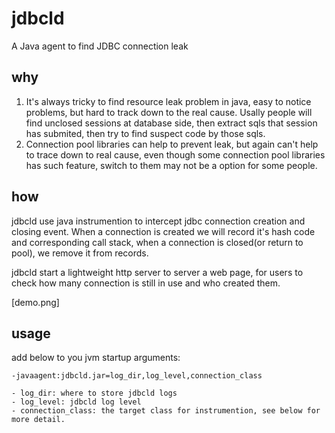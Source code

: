 # jdbcld
A Java agent to find JDBC connection leak

## why
  1. It's always tricky to find resource leak problem in java, easy to notice problems, but hard to track down to the real cause. Usally people will find unclosed sessions at database side, then extract sqls that session has submited, then try to find suspect code by those sqls.
  2. Connection pool libraries can help to prevent leak, but again can't help to trace down to real cause, even though some connection pool libraries has such feature, switch to them may not be a option for some people.

## how
  jdbcld use java instrumention to intercept jdbc connection creation and closing event. When a connection is created we will record it's hash code and corresponding call stack, when a connection is closed(or return to pool), we remove it from records. 
  
  jdbcld start a lightweight http server to server a web page, for users to check how many connection is still in use and who created them.
  
  [demo.png]

## usage

add below to you jvm startup arguments:

`-javaagent:jdbcld.jar=log_dir,log_level,connection_class`

    - log_dir: where to store jdbcld logs
    - log_level: jdbcld log level
    - connection_class: the target class for instrumention, see below for more detail.
